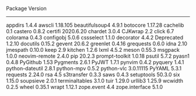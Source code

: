 Package         Version
--------------- ---------
appdirs         1.4.4
awscli          1.18.105
beautifulsoup4  4.9.1
botocore        1.17.28
cachelib        0.1
castero         0.8.2
certifi         2020.6.20
chardet         3.0.4
CJKwrap         2.2
click           6.7
colorama        0.4.3
configobj       5.0.6
cssselect       1.1.0
decorator       4.4.2
Deprecated      1.2.10
docutils        0.15.2
gevent          20.6.2
greenlet        0.4.16
grequests       0.6.0
idna            2.10
jmespath        0.10.0
keep            2.9
kitchen         1.2.6
lxml            4.5.2
meson           0.55.3
msgpack         1.0.0
neovim-remote   2.4.0
pip             20.2.3
prompt-toolkit  1.0.18
psutil          5.7.2
pyasn1          0.4.8
PyGithub        1.53
Pygments        2.6.1
PyJWT           1.7.1
pynvim          0.4.2
pyquery         1.4.1
python-dateutil 2.8.1
python-mpv      0.5.2
python-vlc      3.0.11115
PyYAML          5.3.1
requests        2.24.0
rsa             4.5
s3transfer      0.3.3
saws            0.4.3
setuptools      50.3.0
six             1.15.0
soupsieve       2.0.1
terminaltables  3.1.0
tuir            1.29.0
urllib3         1.25.9
wcwidth         0.2.5
wheel           0.35.1
wrapt           1.12.1
zope.event      4.4
zope.interface  5.1.0
